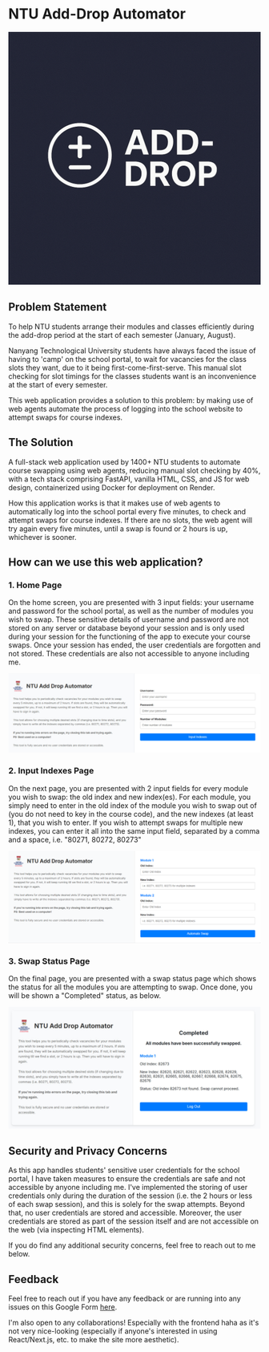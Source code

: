 # NTU Add-Drop Automator

![NTU Add-Drop Automator Logo](static/NTU-Add-Drop-Automator-Logo.png)

## Problem Statement
To help NTU students arrange their modules and classes efficiently during the add-drop period at the start of each semester (January, August).

Nanyang Technological University students have always faced the issue of having to 'camp' on the school portal, to wait for vacancies for the class slots they want, due to it being first-come-first-serve. This manual slot checking for slot timings for the classes students want is an inconvenience at the start of every semester.

This web application provides a solution to this problem: by making use of web agents automate the process of logging into the school website to attempt swaps for course indexes.

## The Solution
A full-stack web application used by 1400+ NTU students to automate course swapping using web agents, reducing manual slot checking by 40%, with a tech stack comprising FastAPI, vanilla HTML, CSS, and JS for web design, containerized using Docker for deployment on Render.

How this application works is that it makes use of web agents to automatically log into the school portal every five minutes, to check and attempt swaps for course indexes. If there are no slots, the web agent will try again every five minutes, until a swap is found or 2 hours is up, whichever is sooner.

## How can we use this web application?

### 1. Home Page
On the home screen, you are presented with 3 input fields: your username and password for the school portal, as well as the number of modules you wish to swap. These sensitive details of username and password are not stored on any server or database beyond your session and is only used during your session for the functioning of the app to execute your course swaps. Once your session has ended, the user credentials are forgotten and not stored. These credentials are also not accessible to anyone including me.

![Index Page](static/NTU-Add-Drop-Automator-Index.jpg)

### 2. Input Indexes Page
On the next page, you are presented with 2 input fields for every module you wish to swap: the old index and new index(es). For each module, you simply need to enter in the old index of the module you wish to swap out of (you do not need to key in the course code), and the new indexes (at least 1), that you wish to enter. If you wish to attempt swaps for multiple new indexes, you can enter it all into the same input field, separated by a comma and a space, i.e. "80271, 80272, 80273"

![Swap Status Page](static/NTU-Add-Drop-Automator-Input-Index.png)

### 3. Swap Status Page
On the final page, you are presented with a swap status page which shows the status for all the modules you are attempting to swap. Once done, you will be shown a "Completed" status, as below.

![Swap Status Page](static/NTU-Add-Drop-Automator-Swap-Complete.jpg)

## Security and Privacy Concerns
As this app handles students' sensitive user credentials for the school portal, I have taken measures to ensure the credentials are safe and not accessible by anyone including me. I've implemented the storing of user credentials only during the duration of the session (i.e. the 2 hours or less of each swap session), and this is solely for the swap attempts. Beyond that, no user credentials are stored and accessible. Moreover, the user credentials are stored as part of the session itself and are not accessible on the web (via inspecting HTML elements). 

If you do find any additional security concerns, feel free to reach out to me below.

## Feedback
Feel free to reach out if you have any feedback or are running into any issues on this Google Form [here](https://docs.google.com/forms/d/e/1FAIpQLSdniXT-UR1MLjssAkZLvJunD2lCgfckdjMd7iamOFD-cjCMKg/viewform).

I'm also open to any collaborations! Especially with the frontend haha as it's not very nice-looking (especially if anyone's interested in using React/Next.js, etc. to make the site more aesthetic).
